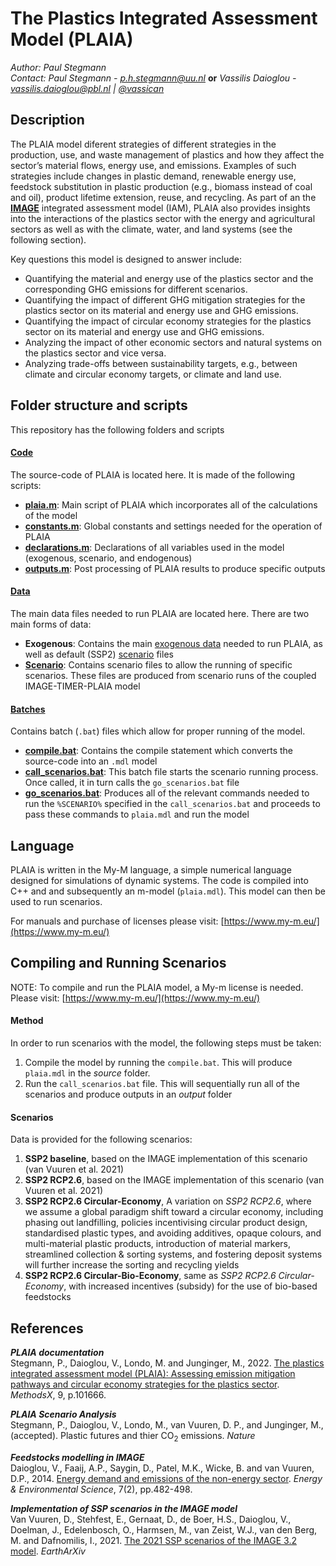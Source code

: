 # The Plastics Integrated Assessment Model (PLAIA)

*Author: Paul Stegmann*\
*Contact: 
    Paul Stegmann - p.h.stegmann@uu.nl* **or** 
    *Vassilis Daioglou - vassilis.daioglou@pbl.nl | [@vassican](https://twitter.com/vassican)*

## Description
The PLAIA model diferent strategies of different strategies in the production, use, and waste management of plastics and how they affect the sector’s material flows, energy use, and emissions. Examples of such strategies include changes in plastic demand, renewable energy use, feedstock substitution in plastic production (e.g., biomass instead of coal and oil), product lifetime extension, reuse, and recycling. As part of an the [**IMAGE**](https://www.pbl.nl/en/image/home) integrated assessment model (IAM), PLAIA also provides insights into the interactions of the plastics sector with the energy and agricultural sectors as well as with the climate, water, and land systems (see the following section).

Key questions this model is designed to answer include:
- Quantifying the material and energy use of the plastics sector and the corresponding GHG emissions for different scenarios. 
- Quantifying the impact of different GHG mitigation strategies for the plastics sector on its material and energy use and GHG emissions. 
- Quantifying the impact of circular economy strategies for the plastics sector on its material and energy use and GHG emissions. 
- Analyzing the impact of other economic sectors and natural systems on the plastics sector and vice versa. 
- Analyzing trade-offs between sustainability targets, e.g., between climate and circular economy targets, or climate and land use.

## Folder structure and scripts
This repository has the following folders and scripts
#### [Code](code)
The source-code of PLAIA is located here. It is made of the following scripts:
- **[plaia.m](code/plaia.m)**: Main script of PLAIA which incorporates all of the calculations of the model
- **[constants.m](code/constants.m)**: Global constants and settings needed for the operation of PLAIA
- **[declarations.m](code/declarations.m)**: Declarations of all variables used in the model (exogenous, scenario, and endogenous)
- **[outputs.m](code/outputs.m)**: Post processing of PLAIA results to produce specific outputs

#### [Data](data)
The main data files needed to run PLAIA are located here. There are two main forms of data:
- **Exogenous**: Contains the main [exogenous data](data/exogenous/data) needed to run PLAIA, as well as default (SSP2) [scenario](data/exogenous/scenario) files 
- **[Scenario](data/scenario)**: Contains scenario files to allow the running of specific scenarios. These files are produced from scenario runs of the coupled IMAGE-TIMER-PLAIA model

#### [Batches](batches)
Contains batch (```.bat```) files which allow for proper running of the model.
- **[compile.bat](batches/compile.bat)**: Contains the compile statement which converts the source-code into an ```.mdl``` model
- **[call_scenarios.bat](batches/call_scenarios.bat)**: This batch file starts the scenario running process. Once called, it in turn calls the ```go_scenarios.bat``` file
-  **[go_scenarios.bat](batches/go_scenarios.bat)**: Produces all of the relevant commands needed to run the ```%SCENARIO%``` specified in the ```call_scenarios.bat``` and proceeds to pass these commands to ```plaia.mdl``` and run the model 

## Language
PLAIA is written in the My-M language, a simple numerical language designed for simulations of dynamic systems. The code is compiled into C++ and and subsequently an m-model (```plaia.mdl```). This model can then be used to run scenarios. 

For manuals and purchase of licenses please visit: [https://www.my-m.eu/](https://www.my-m.eu/)

## Compiling and Running Scenarios
NOTE: To compile and run the PLAIA model, a My-m license is needed. Please visit: [https://www.my-m.eu/](https://www.my-m.eu/)

#### Method
In order to run scenarios with the model, the following steps must be taken:
1. Compile the model by running the ```compile.bat```. This will produce ```plaia.mdl``` in the *source* folder. 
2. Run the ```call_scenarios.bat``` file. This will sequentially run all of the scenarios and produce outputs in an *output* folder

#### Scenarios
Data is provided for the following scenarios:
1. **SSP2 baseline**, based on the IMAGE implementation of this scenario (van Vuuren et al. 2021)
2. **SSP2 RCP2.6**, based on the IMAGE implementation of this scenario (van Vuuren et al. 2021)
3. **SSP2 RCP2.6 Circular-Economy**, A variation on *SSP2 RCP2.6*, where we assume a global paradigm shift toward a circular economy, including phasing out landfilling, policies incentivising circular product design, standardised plastic types, and avoiding additives, opaque colours, and multi-material plastic products, introduction of material markers, streamlined collection & sorting systems, and fostering deposit systems will further increase the sorting and recycling yields
4. **SSP2 RCP2.6 Circular-Bio-Economy**, same as *SSP2 RCP2.6 Circular-Economy*, with increased incentives (subsidy) for the use of bio-based feedstocks


## References
***PLAIA documentation***\
Stegmann, P., Daioglou, V., Londo, M. and Junginger, M., 2022. [The plastics integrated assessment model (PLAIA): Assessing emission mitigation pathways and circular economy strategies for the plastics sector](https://www.sciencedirect.com/science/article/pii/S2215016122000504). *MethodsX*, 9, p.101666.

***PLAIA Scenario Analysis***\
Stegmann, P., Daioglou, V., Londo, M., van Vuuren, D. P., and Junginger, M., (accepted). Plastic futures and thier CO<sub>2</sub> emissions. *Nature*

***Feedstocks modelling in IMAGE***\
Daioglou, V., Faaij, A.P., Saygin, D., Patel, M.K., Wicke, B. and van Vuuren, D.P., 2014. [Energy demand and emissions of the non-energy sector](https://pubs.rsc.org/en/content/articlehtml/2014/ee/c3ee42667j?casa_token=zeyvsPU2B4cAAAAA:8nxyWNmXewAbnL2YJpMYZZGFqerlcr6pyf-Q1xW0i75UriIJJEc0rl5HukPoo_fTjuZ2gwTwtivceQ). *Energy & Environmental Science*, 7(2), pp.482-498.

***Implementation of SSP scenarios in the IMAGE model***\
Van Vuuren, D., Stehfest, E., Gernaat, D., de Boer, H.S., Daioglou, V., Doelman, J., Edelenbosch, O., Harmsen, M., van Zeist, W.J., van den Berg, M. and Dafnomilis, I., 2021. [The 2021 SSP scenarios of the IMAGE 3.2 model](https://eartharxiv.org/repository/view/2759/). *EarthArXiv*




